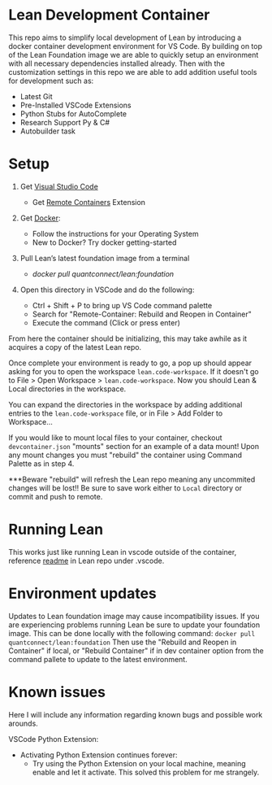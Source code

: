 
# Lean Development Container

This repo aims to simplify local development of Lean by introducing a docker container development environment for VS Code. By building on top of the Lean Foundation image we are able to quickly setup an environment with all necessary dependencies installed already. Then with the customization settings in this repo we are able to add addition useful tools for development such as:

- Latest Git
- Pre-Installed VSCode Extensions
- Python Stubs for AutoComplete
- Research Support Py & C#
- Autobuilder task

# Setup

1. Get [Visual Studio Code](https://code.visualstudio.com/download)
    - Get [Remote Containers](https://marketplace.visualstudio.com/items?itemName=ms-vscode-remote.remote-containers) Extension

2. Get [Docker](https://docs.docker.com/get-docker/):
    - Follow the instructions for your Operating System
    - New to Docker? Try docker getting-started

3. Pull Lean’s latest foundation image from a terminal
    - _docker pull quantconnect/lean:foundation_


4. Open this directory in VSCode and do the following:
   - Ctrl + Shift + P to bring up VS Code command palette
   - Search for "Remote-Container: Rebuild and Reopen in Container"
   - Execute the command (Click or press enter)

From here the container should be initializing, this may take awhile as it acquires a copy of the latest Lean repo.

Once complete your environment is ready to go, a pop up should appear asking for you to open the workspace `lean.code-workspace`. If it doesn't go to File > Open Workspace > `lean.code-workspace`. Now you should Lean & Local directories in the workspace. 

You can expand the directories in the workspace by adding additional entries to the `lean.code-workspace` file, or in File > Add Folder to Workspace...

If you would like to mount local files to your container, checkout `devcontainer.json` "mounts" section for an example of a data mount! Upon any mount changes you must "rebuild" the container using Command Palette as in step 4. 

***Beware "rebuild" will refresh the Lean repo meaning any uncommited changes will be lost!! Be sure to save work either to `Local` directory or commit and push to remote.

# Running Lean

This works just like running Lean in vscode outside of the container, reference [readme](https://github.com/QuantConnect/Lean/tree/master/.vscode#how-to-use-lean) in Lean repo under .vscode.

# Environment updates

Updates to Lean foundation image may cause incompatibility issues. If you are experiencing problems running Lean be sure to update your foundation image. This can be done locally with the following command:
`docker pull quantconnect/lean:foundation`
Then use the "Rebuild and Reopen in Container" if local, or "Rebuild Container" if in dev container option from the command pallete to update to the latest environment. 

# Known issues
Here I will include any information regarding known bugs and possible work arounds.

VSCode Python Extension:
- Activating Python Extension continues forever:
    - Try using the Python Extension on your local machine, meaning enable and let it activate. This solved this problem for me strangely.